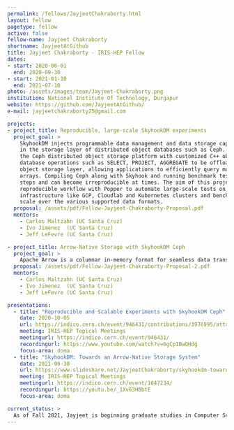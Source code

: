 ```yaml
---
permalink: /fellows/JayjeetChakraborty.html
layout: fellow
pagetype: fellow
active: false
fellow-name: Jayjeet Chakraborty
shortname: JayjeetAtGithub
title: Jayjeet Chakraborty - IRIS-HEP Fellow
dates:
- start: 2020-06-01
  end: 2020-09-30
- start: 2021-01-10
  end: 2021-07-10
photo: /assets/images/team/Jayjeet-Chakraborty.png
institution: National Institute Of Technology, Durgapur
website: https://github.com/JayjeetAtGithub/
e-mail: jayjeetchakraborty25@gmail.com

projects:
- project_title: Reproducible, large-scale SkyhookDM experiments
  project_goal: >
    SkyhookDM injects programmable data management and data storage capabilities directly
    in the storage layer of distributed object databases such as Ceph. SkyhookDM utilizes and extends
    the Ceph distributed object storage platform with customized C++ object classes that enable
    database operations such as SELECT, PROJECT, AGGREGATE to be offloaded directly into the
    object storage layer, allowing applications to efficiently query multi-dimensional
    arrays. Compiling Ceph along with Skyhook and running benchmark tests consists of a number of
    steps and can become irreproducible at times. The aim of this project is to implement a
    reproducible workflow with Popper to automate large-scale tests on different cloud
    infrastructure like GCP, Cloudlab and Kubernetes clusters and benchmark SkyhookDM at the 10's of terabyte
    scale over the various supported data formats.
  proposal: /assets/pdf/Fellow-Jayjeet-Chakraborty-Proposal.pdf
  mentors:
    - Carlos Maltzahn (UC Santa Cruz)
    - Ivo Jimenez  (UC Santa Cruz)
    - Jeff LeFevre (UC Santa Cruz)

- project_title: Arrow-Native Storage with SkyhookDM Ceph
  project_goal: >
    Apache Arrow​ is a columnar in-memory format for seamless data transfer between different big data systems. It mitigates the need for serializing and deserializing data. It has native abstractions for use in Big Data storage systems. We aim to convert ​SkyhookDM​ into an Arrow-Native storage system by utilizing the Object class SDK provided by ​Ceph​ to add a layer in its storage side using the Arrow C++ SDK to allow querying and processing of tabular datasets stored as objects in Apache Arrow format both in the storage and client side. We aim to upstream the Rados specific implementations of the Arrow C++ SDK also. Native support for Arrow will allow applications such as Coffea Processors, and ServiceX transformers to seamlessly interact with SkyhookDM, as well as other storage systems.
  proposal: /assets/pdf/Fellow-Jayjeet-Chakraborty-Proposal-2.pdf
  mentors:
    - Carlos Maltzahn (UC Santa Cruz)
    - Ivo Jimenez  (UC Santa Cruz)
    - Jeff LeFevre (UC Santa Cruz)

presentations:
  - title: "Reproducible and Scalable Experiments with SkyhookDM Ceph"
    date: 2020-10-05
    url: https://indico.cern.ch/event/946431/contributions/3976995/attachments/2114858/3558114/Jayjeet_IRIS-HEP_Presentation.pdf
    meeting: IRIS-HEP Topical Meetings
    meetingurl: https://indico.cern.ch/event/946431/
    recordingurl: https://www.youtube.com/watch?v=6gCp1BwQHdg
    focus-area: doma
  - title: "SkyhookDM: Towards an Arrow-Native Storage System"
    date: 2021-06-30
    url: https://www.slideshare.net/JayjeetChakraborty/skyhookdm-towards-an-arrownative-storage-system
    meeting: IRIS-HEP Topical Meetings
    meetingurl: https://indico.cern.ch/event/1047234/
    recordingurl: https://youtu.be/_1Xv63HBbtE
    focus-area: doma

current_status: >
  As of Fall 2021, Jayjeet is beginning graduate studies in Computer Science at the University of California, Santa Cruz.
---
```

